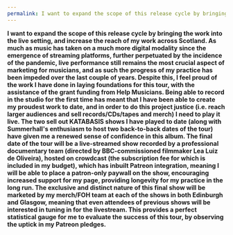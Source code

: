 ```yaml
---
permalink: I want to expand the scope of this release cycle by bringing the work…
---
```

**I want to expand the scope of this release cycle by bringing the work into the live setting, and increase the reach of my work across Scotland. As much as music has taken on a much more digital modality since the emergence of streaming platforms, further perpetuated by the incidence of the pandemic, live performance still remains the most crucial aspect of marketing for musicians, and as such the progress of my practice has been impeded over the last couple of years. Despite this, I feel proud of the work I have done in laying foundations for this tour, with the assistance of the grant funding from Help Musicians. Being able to record in the studio for the first time has meant that I have been able to create my proudest work to date, and in order to do this project justice (i.e. reach larger audiences and sell records/CDs/tapes and merch) I need to play it live. The two sell out KATABASIS shows I have played to date (along with Summerhall's enthusiasm to host two back-to-back dates of the tour) have given me a renewed sense of confidence in this album. The final date of the tour will be a live-streamed show recorded by a professional documentary team (directed by BBC-commissioned filmmaker Lea Luiz de Oliveira), hosted on crowdcast (the subscription fee for which is included in my budget), which has inbuilt Patreon integration, meaning I will be able to place a patron-only paywall on the show, encouraging increased support for my page, providing longevity for my practice in the long run. The exclusive and distinct nature of this final show will be marketed by my merch/FOH team at each of the shows in both Edinburgh and Glasgow, meaning that even attendees of previous shows will be interested in tuning in for the livestream. This provides a perfect statistical gauge for me to evaluate the success of this tour, by observing the uptick in my Patreon pledges.**